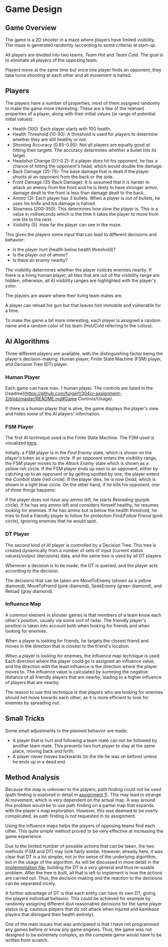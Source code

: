 # Game Design

## Game Overview
The game is a 2D shooter in a maze where players have limited visibility. The maze is generated randomly (according to some criteria) at start-up.

All players are divided into two teams, _Team Hot_ and _Team Cold_. The goal is to eliminate all players of the opposing team.

Players move at the same time but once one player finds an opponent, they take turns shooting at each other and all movement is halted.

## Players
The players have a number of properties, most of them assigned randomly to make the game more interesting. These are a few of the relevant properties of a player, along with their initial values (or range of potential initial values):

-  Health (100): Each player starts with 100 health.
-  Health Threshold (10-50): A threshold is used for players to determine whether they are still healthy or not.
-  Shooting Accuracy (0.85-0.95): Not all players are equally good at hitting their targets. The accuracy determines whether a bullet hits its target.
-  Headshot Change (0.1-0.2): If a player does hit his opponent, he has a chance of hitting the opponent's head, which would double the damage.
-  Back Damage (35-75): The base damage that is dealt if the player shoots at an opponent from the back or the side.
-  Front Damage (35-Back Damage): It is assumed that it is harder to attack an enemy from the front and he is likely to have stronger armor, damage dealt to the front is less than damage dealt to the back.
-  Ammo (3): Each player has 3 bullets. When a player is out of bullets, he uses his knife and his damage is halved.
-  Slowness (200-350): This determines how slow the player is. This is a value in milliseconds which is the time it takes the player to move from one tile to the next.
- Visibility (5): How far the player can see in the maze.

This gives the players some input that can lead to different decisions and behavior:

- Is the player hurt (health below health threshold)?
- Is the player out of ammo?
- Is there an enemy nearby?

The visibility determines whether the player notices enemies nearby. If there is a living human player, all tiles that are out of the visibility range are hidden, otherwise, all AI visibility ranges are highlighted with the player's color.

The players are aware where their living team mates are.

A player can reload his gun but that leaves him immobile and vulnerable for a time.

To make the game a bit more interesting, each player is assigned a random name and a random color of his team (Hot/Cold referring to the colors).

## AI Algorithms
Three different players are available, with the distinguishing factor being the player's decision-making: Human player, Finite State Machine (FSM) player, and Decision Tree (DT) player.

### Human Player
Each game can have max. 1 human player. The controls are listed in the [readme](https://github.com/furgerf/304cr-assignment-2/blob/master/README.md#Game Controls/Usage).

If there is a human player that is alive, the game displays the player's view and hides some of the AI players' information.

### FSM Player
The first AI technique used is the Finite State Machine. The FSM used is visualized [here](https://github.com/furgerf/304cr-assignment-2/blob/master/fsm.png "Finite State Machine").

Initially, a FSM player is in the _Find Enemy_ state, which is shown on the player's token as a green circle. If an opponent enters the visibility range, the FSM player moves to the _Attack Enemy_ state which is shown as a yellow-ish circle. If the FSM
player ends up next to an opponent, either by catching up to an opponent or by getting spotted by one, the player enters the _Combat_ state (red circle). If the player dies, he is now _Dead_, which is shown in a light blue circle. On the other hand, if he kills his opponent, one of three things happens:

If the player does not have any ammo left, he starts _Reloading_ (purple circle). If he has any ammo left and considers himself healthy, he resumes looking for enemies. If he has ammo but is below the health threshold, he tries to find a friendly player to
follow for protection _Find/Follow Friend_ (pink circle), ignoring enemies that he would spot.

### DT Player
The second kind of AI player is controlled by a Decision Tree. This tree is created dynamically from a number of sets of input (current status values)/output (decisions) data, and the same tree is used by all DT players.

Whenever a decision is to be made, the DT is queried, and the player acts according to the decision.

The decisions that can be taken are MoveToEnemy (shown as a yellow diamond), MoveToFriend (pink diamond), SeekEnemy (green diamond), and Reload (gray diamond).

### Influence Map
A common element in shooter games is that members of a team know each other's position, usually via some sort of radar. The friendly player's position is taken into account both when looking for friends and when looking for enemies.

When a player is looking for friends, he targets the closest friend and moves in the direction that is closest to the friend's location.

When a player is looking for enemies, the influence map technique is used: Each direction where the player could go is assigned an influence value, and the direction with the least influence is the direction where the player moves to. The influence value
is calculated by summing the negative distance of all friendly players that are nearby, leading to a higher influence of players that are nearby.

The reason to use this technique is that players who are looking for enemies should not move towards each other, as it is more efficient to look for enemies by spreading out.

## Small Tricks
Some small adjustments to the planned behavior are made:

- A player that is hurt and following a team mate can not be followed by another team mate. This prevents two hurt player to stay at the same place, moving back and forth.
- A player never moves backwards (to the tile he was on before) unless he ends up in a dead end.

## Method Analysis
Because the map is unknown to the players, path finding could not be used (path finding is explored in detail in [assignment 1](https://github.com/furgerf/304cr-assignment-1)). This may lead to strange AI movement, which is very dependent on the actual
map. A way around this problem would be to use path finding on a partial map that expands with the player's map exploration. However, this was deemed to be overly complicated, as path finding is not requested in tis assignment.

Using the influence maps helps the players of opposing teams find each other. This quite simple method proved to be very effective at increasing the game experience.

Due to the limited number of possible actions that can be taken, the two methods (FSM and DT) may look fairly similar. However, already here, it was clear that DT is a lot simpler, not in the sense of the underlying algorithm, but in the usage of the
algorithm. As will be discussed in more detail in the [implementation file](https://github.com/furgerf/304cr-assignment-2/blob/master/IMPLEMENTATION.md), building the DT is a very general and thus re-usable problem. After the tree is built, all that is
left to implement is how the actions are carried out. Thus, the decision-making and the reaction to the decisions can be separated nicely.

A further advantage of DT is that each entity can have its own DT, giving the players individual behavior. This could be achieved for example by randomly assigning different (but reasonable) decisions for the same player status (e.g. cautious players that do not attack when injured and kamikaze players that disregard their health entirely).

One of the main issues that was anticipated is that I have not programmed any games before or know any game engines. Thus, the game was not designed to be extremely complex, as the complete game would have to be written from scratch.

